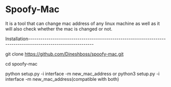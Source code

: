 # Spoofy-Mac
It is a tool that can change mac address of any  linux machine as well as it will also check whether the mac is changed or not.



Installation--------------------------------------------------------------------------------------------------------------

git clone https://github.com/Dineshboss/spoofy-mac.git

cd spoofy-mac

python setup.py -i interface -m new_mac_address    or    python3 setup.py -i interface -m new_mac_address(compatible with both) 





